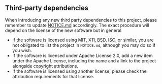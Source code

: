 ## Third-party dependencies

When introducing any new third party dependencies to this project, please remember to update [NOTICE.md](./NOTICE.md) accordingly. The exact procedure will depend on the license of the new software but in general:

- If the software is licensed using MIT, X11, BSD, ISC, or similar, you are not obligated to list the project in `NOTICE.md`, although you may do so if you wish.
- If the software is licensed under Apache License 2.0, add a new item under the Apache License, including the name and a link to the project alongside copyright attributions.
- If the software is licensed using another license, please check the attribution requirements for that license.
